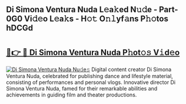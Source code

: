 ## Di Simona Ventura Nuda L𝚎a𝚔ed N𝚞𝚍e - Part-0G0 Vi𝚍𝚎o L𝚎a𝚔s - H𝚘𝚝 O𝚗𝚕yf𝚊ns P𝚑𝚘tos hDCGd

# <h2><a href="http://kfdb13k.oniu.top/?m=Di+Simona+Ventura+Nuda">🔗👉 🔴 Di Simona Ventura Nuda P𝚑ot𝚘𝚜 V𝚒d𝚎o</a></h2>

[![Di Simona Ventura Nuda Nu𝚍e𝚜](https://i.imgur.com/0qMVB7G.gif)](http://kfdb13k.oniu.top/?m=Di+Simona+Ventura+Nuda)
Digital content creator Di Simona Ventura Nuda, celebrated for publishing dance and lifestyle material, consisting of performances and personal vlogs. Innovative director Di Simona Ventura Nuda, famed for their remarkable abilities and achievements in guiding film and theater productions.  
